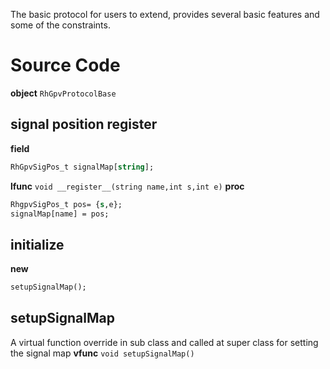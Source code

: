 The basic protocol for users to extend, provides several basic features and some of the constraints.

# Source Code
**object** `RhGpvProtocolBase`

## signal position register
**field**
```systemverilog
RhGpvSigPos_t signalMap[string];
```
**lfunc** `void __register__(string name,int s,int e)`
**proc**
```systemverilog
RhgpvSigPos_t pos= {s,e};
signalMap[name] = pos;
```

## initialize
**new**
```systemverilog
setupSignalMap();
```

## setupSignalMap
A virtual function override in sub class and called at super class for setting the signal map
**vfunc** `void setupSignalMap()`
```
```